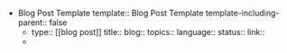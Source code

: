 - Blog Post Template
  template:: Blog Post Template
  template-including-parent:: false
	- type:: [[blog post]]
	  title::
	  blog::
	  topics::
	  language::
	  status::
	  link::
	-